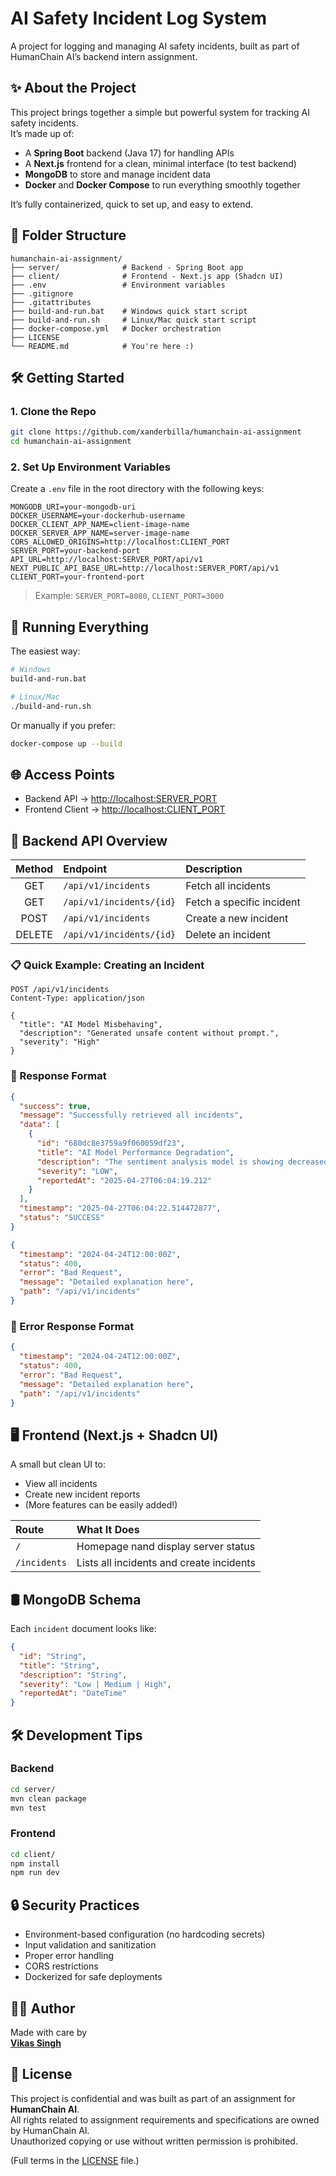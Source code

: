 # AI Safety Incident Log System

A project for logging and managing AI safety incidents, built as part of HumanChain AI’s backend intern assignment.

## ✨ About the Project

This project brings together a simple but powerful system for tracking AI safety incidents.  
It’s made up of:

- A **Spring Boot** backend (Java 17) for handling APIs
- A **Next.js** frontend for a clean, minimal interface (to test backend)
- **MongoDB** to store and manage incident data
- **Docker** and **Docker Compose** to run everything smoothly together

It’s fully containerized, quick to set up, and easy to extend.

## 📁 Folder Structure

```
humanchain-ai-assignment/
├── server/              # Backend - Spring Boot app
├── client/              # Frontend - Next.js app (Shadcn UI)
├── .env                 # Environment variables
├── .gitignore
├── .gitattributes
├── build-and-run.bat    # Windows quick start script
├── build-and-run.sh     # Linux/Mac quick start script
├── docker-compose.yml   # Docker orchestration
├── LICENSE
└── README.md            # You're here :)
```

## 🛠️ Getting Started

### 1. Clone the Repo

```bash
git clone https://github.com/xanderbilla/humanchain-ai-assignment
cd humanchain-ai-assignment
```

### 2. Set Up Environment Variables

Create a `.env` file in the root directory with the following keys:

```
MONGODB_URI=your-mongodb-uri
DOCKER_USERNAME=your-dockerhub-username
DOCKER_CLIENT_APP_NAME=client-image-name
DOCKER_SERVER_APP_NAME=server-image-name
CORS_ALLOWED_ORIGINS=http://localhost:CLIENT_PORT
SERVER_PORT=your-backend-port
API_URL=http://localhost:SERVER_PORT/api/v1
NEXT_PUBLIC_API_BASE_URL=http://localhost:SERVER_PORT/api/v1
CLIENT_PORT=your-frontend-port
```

> Example: `SERVER_PORT=8080`, `CLIENT_PORT=3000`

## 🚀 Running Everything

The easiest way:

```bash
# Windows
build-and-run.bat

# Linux/Mac
./build-and-run.sh
```

Or manually if you prefer:

```bash
docker-compose up --build
```

## 🌐 Access Points

- Backend API → [http://localhost:SERVER_PORT](http://localhost:SERVER_PORT)
- Frontend Client → [http://localhost:CLIENT_PORT](http://localhost:CLIENT_PORT)

## 📡 Backend API Overview

| Method | Endpoint                 | Description               |
| :----: | :----------------------- | :------------------------ |
|  GET   | `/api/v1/incidents`      | Fetch all incidents       |
|  GET   | `/api/v1/incidents/{id}` | Fetch a specific incident |
|  POST  | `/api/v1/incidents`      | Create a new incident     |
| DELETE | `/api/v1/incidents/{id}` | Delete an incident        |

### 📋 Quick Example: Creating an Incident

```http
POST /api/v1/incidents
Content-Type: application/json

{
  "title": "AI Model Misbehaving",
  "description": "Generated unsafe content without prompt.",
  "severity": "High"
}
```

### 🧹 Response Format

```json
{
  "success": true,
  "message": "Successfully retrieved all incidents",
  "data": [
    {
      "id": "680dc8e3759a9f060059df23",
      "title": "AI Model Performance Degradation",
      "description": "The sentiment analysis model is showing decreased accuracy in processing customer feedback",
      "severity": "LOW",
      "reportedAt": "2025-04-27T06:04:19.212"
    }
  ],
  "timestamp": "2025-04-27T06:04:22.514472877",
  "status": "SUCCESS"
}
```

```json
{
  "timestamp": "2024-04-24T12:00:00Z",
  "status": 400,
  "error": "Bad Request",
  "message": "Detailed explanation here",
  "path": "/api/v1/incidents"
}
```

### 🧹 Error Response Format

```json
{
  "timestamp": "2024-04-24T12:00:00Z",
  "status": 400,
  "error": "Bad Request",
  "message": "Detailed explanation here",
  "path": "/api/v1/incidents"
}
```

## 🖥️ Frontend (Next.js + Shadcn UI)

A small but clean UI to:

- View all incidents
- Create new incident reports
- (More features can be easily added!)

| Route        | What It Does                             |
| :----------- | :--------------------------------------- |
| `/`          | Homepage nand display server status      |
| `/incidents` | Lists all incidents and create incidents |

## 🛢️ MongoDB Schema

Each `incident` document looks like:

```json
{
  "id": "String",
  "title": "String",
  "description": "String",
  "severity": "Low | Medium | High",
  "reportedAt": "DateTime"
}
```

## 🛠️ Development Tips

### Backend

```bash
cd server/
mvn clean package
mvn test
```

### Frontend

```bash
cd client/
npm install
npm run dev
```

## 🔒 Security Practices

- Environment-based configuration (no hardcoding secrets)
- Input validation and sanitization
- Proper error handling
- CORS restrictions
- Dockerized for safe deployments

## 👨‍💻 Author

Made with care by  
[**Vikas Singh**](https://github.com/xanderbilla)

## 📜 License

This project is confidential and was built as part of an assignment for **HumanChain AI**.  
All rights related to assignment requirements and specifications are owned by HumanChain AI.  
Unauthorized copying or use without written permission is prohibited.

(Full terms in the [LICENSE](LICENSE) file.)
